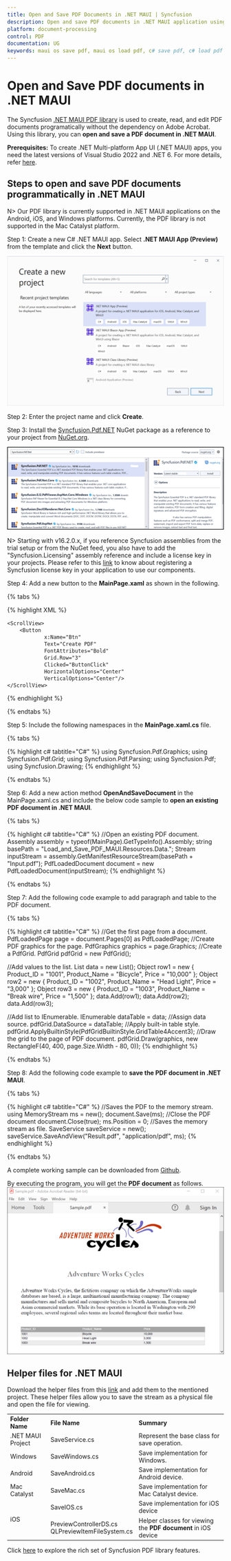 ```yaml
---
title: Open and Save PDF Documents in .NET MAUI | Syncfusion
description: Open and save PDF documents in .NET MAUI application using Syncfusion .NET Core PDF library without the dependency of Adobe Acrobat.
platform: document-processing
control: PDF
documentation: UG
keywords: maui os save pdf, maui os load pdf, c# save pdf, c# load pdf
---
```


# Open and Save PDF documents in .NET MAUI

The Syncfusion [.NET MAUI PDF library](https://www.syncfusion.com/document-processing/pdf-framework/maui/pdf-library) is used to create, read, and edit PDF documents programatically without the dependency on Adobe Acrobat. Using this library, you can **open and save a PDF document in .NET MAUI**.

**Prerequisites:**
To create .NET Multi-platform App UI (.NET MAUI) apps, you need the latest versions of Visual Studio 2022 and .NET 6. For more details, refer [here](https://learn.microsoft.com/en-us/dotnet/maui/get-started/installation?view=net-maui-7.0&tabs=vswin).

## Steps to open and save PDF documents programmatically in .NET MAUI

N> Our PDF library is currently supported in .NET MAUI applications on the Android, iOS, and Windows platforms. Currently, the PDF library is not supported in the Mac Catalyst platform.

Step 1: Create a new C# .NET MAUI app. Select **.NET MAUI App (Preview)** from the template and click the **Next** button.

![.NET MAUI App](Images/MAUI_App.png)

Step 2: Enter the project name and click **Create**.

Step 3: Install the [Syncfusion.Pdf.NET](https://www.nuget.org/packages/Syncfusion.Pdf.NET) NuGet package as a reference to your project from [NuGet.org](https://www.nuget.org/).

![.NET MAUI NuGet package](Images/NET_NuGet_Package.png)

N> Starting with v16.2.0.x, if you reference Syncfusion assemblies from the trial setup or from the NuGet feed, you also have to add the "Syncfusion.Licensing" assembly reference and include a license key in your projects. Please refer to this [link](https://help.syncfusion.com/common/essential-studio/licensing/overview) to know about registering a Syncfusion license key in your application to use our components.

Step 4: Add a new button to the **MainPage.xaml** as shown in the following.

{% tabs %}

{% highlight XML %}
<ContentPage xmlns="http://schemas.microsoft.com/dotnet/2021/maui"
             xmlns:x="http://schemas.microsoft.com/winfx/2009/xaml"
             x:Class="Load_and_Save_PDF_MAUI.MainPage">

    <ScrollView>
        <Button
                x:Name="Btn"
                Text="Create PDF"
                FontAttributes="Bold"
                Grid.Row="3"
                Clicked="ButtonClick"
                HorizontalOptions="Center"
                VerticalOptions="Center"/>
    </ScrollView>

</ContentPage>
{% endhighlight %}

{% endtabs %}

Step 5: Include the following namespaces in the **MainPage.xaml.cs** file.

{% tabs %}

{% highlight c# tabtitle="C#" %}
using Syncfusion.Pdf.Graphics;
using Syncfusion.Pdf.Grid;
using Syncfusion.Pdf.Parsing;
using Syncfusion.Pdf;
using Syncfusion.Drawing;
{% endhighlight %}

{% endtabs %}

Step 6: Add a new action method **OpenAndSaveDocument** in the MainPage.xaml.cs and include the below code sample to **open an existing PDF document in .NET MAUI**.

{% tabs %}

{% highlight c# tabtitle="C#" %}
//Open an existing PDF document.
Assembly assembly = typeof(MainPage).GetTypeInfo().Assembly;
string basePath = "Load_and_Save_PDF_MAUI.Resources.Data.";
Stream inputStream = assembly.GetManifestResourceStream(basePath + "Input.pdf");
PdfLoadedDocument document = new PdfLoadedDocument(inputStream);
{% endhighlight %}

{% endtabs %}

Step 7: Add the following code example to add paragraph and table to the PDF document.

{% tabs %}

{% highlight c# tabtitle="C#" %}
//Get the first page from a document.
PdfLoadedPage page = document.Pages[0] as PdfLoadedPage;
//Create PDF graphics for the page.
PdfGraphics graphics = page.Graphics;
//Create a PdfGrid.
PdfGrid pdfGrid = new PdfGrid();

//Add values to the list.
List<object> data = new List<object>();
Object row1 = new { Product_ID = "1001", Product_Name = "Bicycle", Price = "10,000" };
Object row2 = new { Product_ID = "1002", Product_Name = "Head Light", Price = "3,000" };
Object row3 = new { Product_ID = "1003", Product_Name = "Break wire", Price = "1,500" };
data.Add(row1);
data.Add(row2);
data.Add(row3);

//Add list to IEnumerable.
IEnumerable<object> dataTable = data;
//Assign data source.
pdfGrid.DataSource = dataTable;
//Apply built-in table style.
pdfGrid.ApplyBuiltinStyle(PdfGridBuiltinStyle.GridTable4Accent3);
//Draw the grid to the page of PDF document.
pdfGrid.Draw(graphics, new RectangleF(40, 400, page.Size.Width - 80, 0));
{% endhighlight %}

{% endtabs %}

Step 8: Add the following code example to **save the PDF document in .NET MAUI**.

{% tabs %}

{% highlight c# tabtitle="C#" %}
//Saves the PDF to the memory stream.
using MemoryStream ms = new();
document.Save(ms);
//Close the PDF document
document.Close(true);
ms.Position = 0;
//Saves the memory stream as file.
SaveService saveService = new();
saveService.SaveAndView("Result.pdf", "application/pdf", ms);
{% endhighlight %}

{% endtabs %}

A complete working sample can be downloaded from [Github](https://github.com/SyncfusionExamples/PDF-Examples/tree/master/Open%20and%20Save%20PDF%20document/.NET%20MAUI/Load_and_Save_PDF_MAUI).

By executing the program, you will get the **PDF document** as follows.
![.NET MAUI output PDF document](Images/Open_and_save_output.png)

## Helper files for .NET MAUI

Download the helper files from this [link](https://www.syncfusion.com/downloads/support/directtrac/general/ze/Helper_files-1664336865?_ga=2.61942826.782463986.1686541355-97077949.1681102104) and add them to the mentioned project. These helper files allow you to save the stream as a physical file and open the file for viewing.

<table>
  <tr>
  <td>
    <b>Folder Name</b>
  </td>
  <td>
    <b>File Name</b>
  </td>
  <td>
    <b>Summary</b>
  </td>
  </tr>
  <tr>
  <td>
    .NET MAUI Project
  </td>
  <td>
    SaveService.cs
  </td>
  <td>Represent the base class for save operation.
  </td>
  </tr>
  <tr>
  <td>
    Windows
  </td>
  <td>
    SaveWindows.cs
  </td>
  <td>Save implementation for Windows.
  </td>
  </tr>
  <tr>
  <td>
    Android
  </td>
  <td>
    SaveAndroid.cs
  </td>
  <td>Save implementation for Android device.
  </td>
  </tr>
  <tr>
  <td>
    Mac Catalyst
  </td>
  <td>
    SaveMac.cs
  </td>
  <td>Save implementation for Mac Catalyst device.
  </td>
  </tr>
  <tr>
  <td rowspan="2">
    iOS
  </td>
  <td>
    SaveIOS.cs
  </td>
  <td>
    Save implementation for iOS device
  </td>
  </tr>
  <tr>
  <td>
    PreviewControllerDS.cs<br/>QLPreviewItemFileSystem.cs
  </td>
  <td>
    Helper classes for viewing the <b>PDF document</b> in iOS device
  </td>
  </tr>
</table>

Click [here](https://www.syncfusion.com/document-processing/pdf-framework/maui) to explore the rich set of Syncfusion PDF library features.


